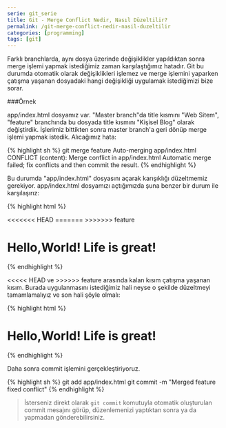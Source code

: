 ```yaml
---
serie: git_serie
title: Git - Merge Conflict Nedir, Nasıl Düzeltilir?
permalink: /git-merge-conflict-nedir-nasil-duzeltilir
categories: [programming]
tags: [git]
---
```


Farklı branchlarda, aynı dosya üzerinde değişiklikler yapıldıktan sonra merge işlemi yapmak istediğimiz zaman karşılaştığımız hatadır. Git bu durumda otomatik olarak değişiklikleri işlemez ve merge işlemini yaparken çatışma yaşanan dosyadaki hangi değişikliği uygulamak istediğimizi bize sorar.

###Örnek

app/index.html dosyamız var. "Master branch"da title kısmını "Web Sitem", "feature" branchında bu dosyada title kısmını "Kişisel Blog" olarak değiştirdik. İşlerimiz bittikten sonra master branch'a geri dönüp merge işlemi yapmak istedik. Alıcağımız hata:

{% highlight sh %}
git merge feature
Auto-merging app/index.html
CONFLICT (content): Merge conflict in app/index.html
Automatic merge failed; fix conflicts and then commit the result.
{% endhighlight %}

Bu durumda "app/index.html" dosyasını açarak karışıklığı düzeltmemiz gerekiyor. app/index.html dosyamızı açtığımızda şuna benzer bir durum ile karşılaşırız:

{% highlight html %}
<html>
  <head>
<<<<<<< HEAD
    <title>Web Sitem</title>
=======
    <title>Kişisel Blog</title>
>>>>>>> feature
  </head>
  <body>
    <h1>Hello,World! Life is great!</h1>
  </body>
</html>
{% endhighlight %}

<<<<< HEAD ve >>>>>> feature arasında kalan kısım çatışma yaşanan kısım. Burada uygulanmasını istediğimiz hali neyse o şekilde düzeltmeyi tamamlamalıyız ve son hali şöyle olmalı:

{% highlight html %}
<html>
  <head>
    <title>Web Sitem</title>
  </head>
  <body>
    <h1>Hello,World! Life is great!</h1>
  </body>
</html>
{% endhighlight %}

Daha sonra commit işlemini gerçekleştiriyoruz.

{% highlight sh %}
git add app/index.html
git commit -m "Merged feature fixed conflict"
{% endhighlight %}

>İsterseniz direkt olarak `git commit` komutuyla otomatik oluşturulan commit mesajını görüp, düzenlemenizi yaptıktan 
>sonra ya da yapmadan gönderebilirsiniz.